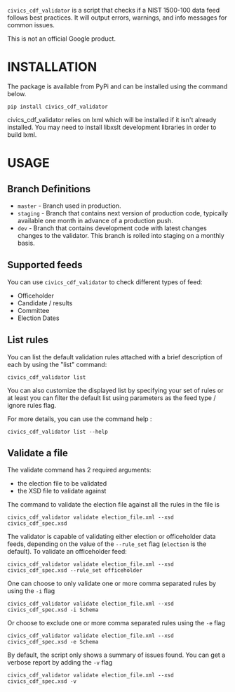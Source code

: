 `civics_cdf_validator` is a script that checks if a NIST 1500-100
data feed follows best practices. It will output errors, warnings, and info
messages for common issues.

This is not an official Google product.

# INSTALLATION

The package is available from PyPi and can be installed using the command
below.

  ```pip install civics_cdf_validator```

civics_cdf_validator relies on lxml which will be installed if it
isn't already installed. You may need to install libxslt development libraries
in order to build lxml.


# USAGE

## Branch Definitions
* `master` - Branch used in production.
* `staging` - Branch that contains next version of production code, typically available one month in advance of a production push.
* `dev` - Branch that contains development code with latest changes changes to the validator. This branch is rolled into staging on a monthly basis.


## Supported feeds
You can use `civics_cdf_validator` to check different types of feed:

* Officeholder
* Candidate / results
* Committee
* Election Dates

## List rules

You can list the default validation rules attached with a brief description of
each by using the "list" command:

```
civics_cdf_validator list
```

You can also customize the displayed list by specifying your set of rules or at
least you can filter the default list using parameters as the feed type / ignore
rules flag.

For more details, you can use the command help :

```
civics_cdf_validator list --help
```

## Validate a file

The validate command has 2 required arguments:

  * the election file to be validated
  * the XSD file to validate against

The command to validate the election file against all the rules in the file is

```
civics_cdf_validator validate election_file.xml --xsd civics_cdf_spec.xsd
```

The validator is capable of validating either election or officeholder data
feeds, depending on the value of the `--rule_set` flag (`election` is the
default). To validate an officeholder feed:

```
civics_cdf_validator validate election_file.xml --xsd civics_cdf_spec.xsd --rule_set officeholder
```

One can choose to only validate one or more comma separated rules by using the `-i` flag

```
civics_cdf_validator validate election_file.xml --xsd civics_cdf_spec.xsd -i Schema
```

Or choose to exclude one or more comma separated rules using the `-e` flag

```
civics_cdf_validator validate election_file.xml --xsd civics_cdf_spec.xsd -e Schema
```

By default, the script only shows a summary of issues found. You can get a
verbose report by adding the `-v` flag

```
civics_cdf_validator validate election_file.xml --xsd civics_cdf_spec.xsd -v
```
